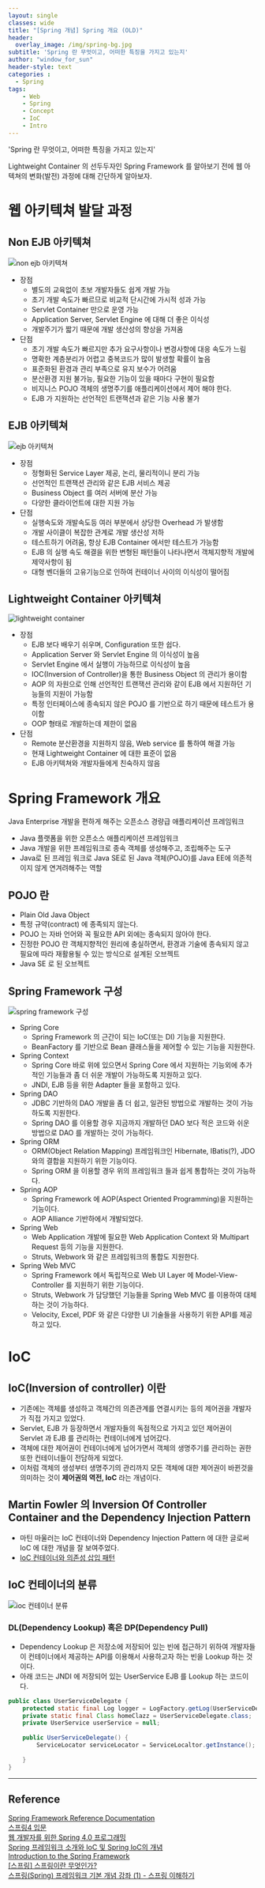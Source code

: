 ```yaml
--- 
layout: single
classes: wide
title: "[Spring 개념] Spring 개요 (OLD)"
header:
  overlay_image: /img/spring-bg.jpg
subtitle: 'Spring 란 무엇이고, 어떠한 특징을 가지고 있는지'
author: "window_for_sun"
header-style: text
categories :
  - Spring
tags:
    - Web
    - Spring
    - Concept
    - IoC
    - Intro
---  
```


'Spring 란 무엇이고, 어떠한 특징을 가지고 있는지'

Lightweight Container 의 선두두자인 Spring Framework 를 알아보기 전에 웹 아텍쳐의 변화(발전) 과정에 대해 간단하게 알아보자.  

# 웹 아키텍쳐 발달 과정
## Non EJB 아키텍쳐
![non ejb 아키텍쳐]({{site.baseurl}}/img/spring-concept-nonejb-architecture.jpg)
- 장점
	- 별도의 교육없이 초보 개발자들도 쉽게 개발 가능
	- 초기 개발 속도가 빠르므로 비교적 단시간에 가시적 성과 가능
	- Servlet Container 만으로 운영 가능
	- Application Server, Servlet Engine 에 대해 더 좋은 이식성
	- 개발주기가 짧기 때문에 개발 생산성의 향상을 가져옴
- 단점
	- 초기 개발 속도가 빠르지만 추가 요구사항이나 변경사항에 대응 속도가 느림
	- 명확한 계층분리가 어렵고 중복코드가 많이 발생할 확률이 높음
	- 표준화된 환경과 관리 부족으로 유지 보수가 어려움
	- 분산환경 지원 불가능, 필요한 기능이 있을 때마다 구현이 필요함
	- 비지니스 POJO 객체의 생명주기를 애플리케이션에서 제어 해야 한다.
	- EJB 가 지원하는 선언적인 트랜잭션과 같은 기능 사용 불가

## EJB 아키텍쳐
![ejb 아키텍쳐]({{site.baseurl}}/img/spring-concept-ejb-architecture.jpg)
- 장점
	- 정형화된 Service Layer 제공, 논리, 물리적이니 분리 가능
	- 선언적인 트랜잭션 관리와 같은 EJB 서비스 제공
	- Business Object 를 여러 서버에 분산 가능
	- 다양한 클라이언트에 대한 지원 가능
- 단점
	- 실행속도와 개발속도등 여러 부분에서 상당한 Overhead 가 발생함
	- 개발 사이클이 복잡한 관계로 개발 생산성 저하
	- 테스트하기 어려움, 항상 EJB Container 에서만 테스트가 가능함
	- EJB 의 실행 속도 해결을 위한 변형된 패턴들이 나타나면서 객체지향적 개발에 제약사항이 됨
	- 대형 벤더들의 고유기능으로 인하여 컨테이너 사이의 이식성이 떨어짐
	
## Lightweight Container 아키텍쳐
![lightweight container]({{site.baseurl}}/img/spring-concept-lightweight-architecture.jpg)
- 장점
	- EJB 보다 배우기 쉬우며, Configuration 또한 쉽다.
	- Application Server 와 Servlet Engine 의 이식성이 높음
	- Servlet Engine 에서 실행이 가능하므로 이식성이 높음
	- IOC(Inversion of Controller)을 통한 Business Object 의 관리가 용이함
	- AOP 의 자원으로 인해 선언적인 트랜잭션 관리와 같이 EJB 에서 지원하던 기능들의 지원이 가능함
	- 특정 인터페이스에 종속되지 않은 POJO 를 기반으로 하기 때문에 테스트가 용이함
	- OOP 형태로 개발하는데 제한이 없음
- 단점
	- Remote 분산환경을 지원하지 않음, Web service 를 통하여 해결 가능
	- 현재 Lightweight Container 에 대한 표준이 없음
	- EJB 아키텍쳐와 개발자들에게 친숙하지 않음

	
# Spring Framework 개요
Java Enterprise 개발을 편하게 해주는 오픈소스 경량급 애플리케이션 프레임워크
- Java 플랫폼을 위한 오픈소스 애플리케이션 프레임워크
- Java 개발을 위한 프레임워크로 종속 객체를 생성해주고, 조립해주는 도구
- Java로 된 프레임 워크로 Java SE로 된 Java 객체(POJO)를 Java EE에 의존적이지 않게 연겨려해주는 역할

## POJO 란
- Plain Old Java Object
- 특정 규약(contract) 에 종족되지 않는다.
- POJO 는 자바 언어와 꼭 필요한 API 외에는 종속되지 않아야 한다.
- 진정한 POJO 란 객체지향적인 원리에 충실하면서, 환경과 기술에 종속되지 않고 필요에 따라 재활용될 수 있는 방식으로 설계된 오브젝트
- Java SE 로 된 오브젝트

## Spring Framework 구성
![spring framework 구성]({{site.baseurl}}/img/spring-concept-spring-composition.png)
- Spring Core
	- Spring Framework 의 근간이 되는 IoC(또는 DI) 기능을 지원한다.
	- BeanFactory 를 기반으로 Bean 클래스들을 제어할 수 있는 기능을 지원한다.
- Spring Context
	- Spring Core 바로 위에 있으면서 Spring Core 에서 지원하는 기능외에 추가적인 기능들과 좀 더 쉬운 개발이 가능하도록 지원하고 있다.
	- JNDI, EJB 등을 위한 Adapter 들을 포함하고 있다.
- Spring DAO
	- JDBC 기반하의 DAO 개발을 좀 더 쉽고, 일관된 방법으로 개발하는 것이 가능 하도록 지원한다.
	- Spring DAO 를 이용할 경우 지금까지 개발하던 DAO 보다 적은 코드와 쉬운 방법으로 DAO 를 개발하는 것이 가능하다.
- Spring ORM
	- ORM(Object Relation Mapping) 프레임워크인 Hibernate, IBatis(?), JDO 와의 결합을 지원하기 위한 기능이다.
	- Spring ORM 을 이용할 경우 위의 프레임워크 들과 쉽게 통합하는 것이 가능하다.
- Spring AOP
	- Spring Framework 에 AOP(Aspect Oriented Programming)을 지원하는 기능이다.
	- AOP Alliance 기반하에서 개발되었다.
- Spring Web
	- Web Application 개발에 필요한 Web Application Context 와 Multipart Request 등의 기능을 지원한다.
	- Struts, Webwork 와 같은 프레임워크의 통합도 지원한다.
- Spring Web MVC
	- Spring Framework 에서 독립적으로 Web UI Layer 에 Model-View-Controller 를 지원하기 위한 기능이다.
	- Struts, Webwork 가 담당했던 기능들을 Spring Web MVC 를 이용하여 대체하는 것이 가능하다.
	- Velocity, Excel, PDF 와 같은 다양한 UI 기술들을 사용하기 위한 API를 제공하고 있다.
	
# IoC 
## IoC(Inversion of controller) 이란
- 기존에는 객체를 생성하고 객체간의 의존관계를 연결시키는 등의 제어권을 개발자가 직접 가지고 있었다.
- Servlet, EJB 가 등장하면서 개발자들의 독점적으로 가지고 있던 제어권이 Servlet 과 EJB 를 관리하는 컨테이너에게 넘어갔다.
- 객체에 대한 제어권이 컨테이너에게 넘어가면서 객체의 생명주기를 관리하는 권한 또한 컨테이너들이 전담하게 되었다.
- 이처럼 객체의 생성부터 생명주기의 관리까지 모든 객체에 대한 제어권이 바뀐것을 의미하는 것이 **제어권의 역전, IoC** 라는 개념이다.

## Martin Fowler 의 Inversion Of Controller Container and the Dependency Injection Pattern
- 마틴 마울러는 IoC 컨테이너와 Dependency Injection Pattern 에 대한 글로써 IoC 에 대한 개념을 잘 보여주었다.
- [IoC 컨테이너와 의존성 삽입 패턴](http://wiki.javajigi.net/pages/viewpage.action?pageId=68)


## IoC 컨테이너의 분류
![ioc 컨테이너 분류]({{site.baseurl}}/img/spring-concept-spring-ioccategory.png)

### DL(Dependency Lookup) 혹은 DP(Dependency Pull)
- Dependency Lookup 은 저장소에 저장되어 있는 빈에 접근하기 위하여 개발자들이 컨테이너에서 제공하는 API를 이용해서 사용하고자 하는 빈을 Lookup 하는 것이다.
- 아래 코드는 JNDI 에 저장되어 있는 UserService EJB 를 Lookup 하는 코드이다.

```java
public class UserServiceDelegate {
	protected static final Log logger = LogFactory.getLog(UserServiceDelegate.class);
	private static final Class homeClazz = UserServiceDelegate.class;
	private UserService userService = null;
	
	public UserServiceDelegate() {
		ServiceLocator serviceLocator = ServiceLocaltor.getInstance();
		
	}
}
```







---
## Reference
[Spring Framework Reference Documentation](https://docs.spring.io/spring/docs/4.3.12.RELEASE/spring-framework-reference/htmlsingle/)  
[스프링4 입문](https://book.naver.com/bookdb/book_detail.nhn?bid=12685135)  
[웹 개발자를 위한 Spring 4.0 프로그래밍](https://book.naver.com/bookdb/book_detail.nhn?bid=7918153)  
[Spring 프레임워크 소개와 IoC 및 Spring IoC의 개념](http://www.javajigi.net/pages/viewpage.action?pageId=3664)  
[Introduction to the Spring Framework](https://www.theserverside.com/news/1364527/Introduction-to-the-Spring-Framework)  
[[스프링] 스프링이란 무엇인가?](https://12bme.tistory.com/157)  
[스프링(Spring) 프레임워크 기본 개념 강좌 (1) - 스프링 이해하기](https://ooz.co.kr/170)  


